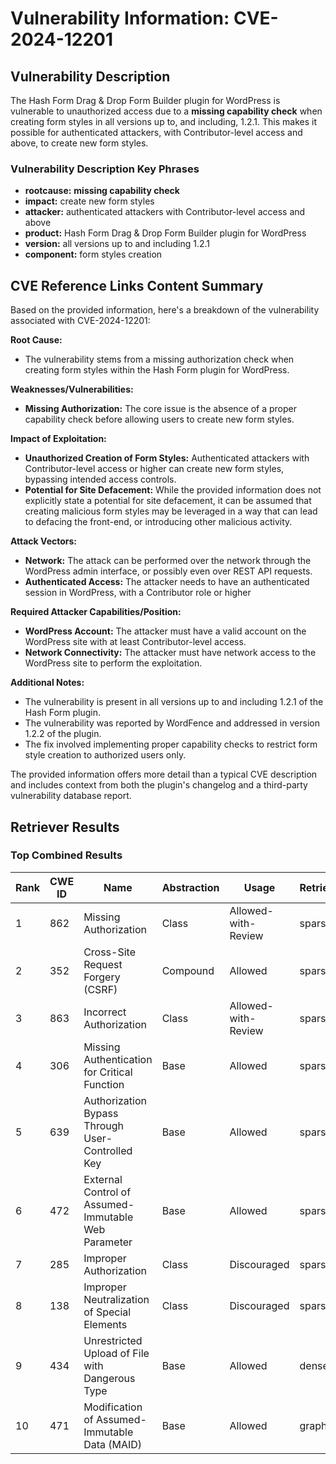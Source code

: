 # Vulnerability Information: CVE-2024-12201

## Vulnerability Description
The Hash Form Drag & Drop Form Builder plugin for WordPress is vulnerable to unauthorized access due to a **missing capability check** when creating form styles in all versions up to, and including, 1.2.1. This makes it possible for authenticated attackers, with Contributor-level access and above, to create new form styles.

### Vulnerability Description Key Phrases
- **rootcause:** **missing capability check**
- **impact:** create new form styles
- **attacker:** authenticated attackers with Contributor-level access and above
- **product:** Hash Form Drag & Drop Form Builder plugin for WordPress
- **version:** all versions up to and including 1.2.1
- **component:** form styles creation

## CVE Reference Links Content Summary
Based on the provided information, here's a breakdown of the vulnerability associated with CVE-2024-12201:

**Root Cause:**

*   The vulnerability stems from a missing authorization check when creating form styles within the Hash Form plugin for WordPress.

**Weaknesses/Vulnerabilities:**

*   **Missing Authorization:** The core issue is the absence of a proper capability check before allowing users to create new form styles.

**Impact of Exploitation:**

*   **Unauthorized Creation of Form Styles:**  Authenticated attackers with Contributor-level access or higher can create new form styles, bypassing intended access controls.
*   **Potential for Site Defacement:** While the provided information does not explicitly state a potential for site defacement, it can be assumed that creating malicious form styles may be leveraged in a way that can lead to defacing the front-end, or introducing other malicious activity.

**Attack Vectors:**

*   **Network:** The attack can be performed over the network through the WordPress admin interface, or possibly even over REST API requests.
*   **Authenticated Access:** The attacker needs to have an authenticated session in WordPress, with a Contributor role or higher

**Required Attacker Capabilities/Position:**

*   **WordPress Account:** The attacker must have a valid account on the WordPress site with at least Contributor-level access.
*   **Network Connectivity:** The attacker must have network access to the WordPress site to perform the exploitation.

**Additional Notes:**

*   The vulnerability is present in all versions up to and including 1.2.1 of the Hash Form plugin.
*   The vulnerability was reported by WordFence and addressed in version 1.2.2 of the plugin.
*   The fix involved implementing proper capability checks to restrict form style creation to authorized users only.

The provided information offers more detail than a typical CVE description and includes context from both the plugin's changelog and a third-party vulnerability database report.

## Retriever Results

### Top Combined Results

| Rank | CWE ID | Name | Abstraction | Usage  | Retrievers | Individual Scores |
|------|--------|------|-------------|-------|------------|-------------------|
| 1 | 862 | Missing Authorization | Class | Allowed-with-Review | sparse | 0.380 |
| 2 | 352 | Cross-Site Request Forgery (CSRF) | Compound | Allowed | sparse | 0.372 |
| 3 | 863 | Incorrect Authorization | Class | Allowed-with-Review | sparse | 0.352 |
| 4 | 306 | Missing Authentication for Critical Function | Base | Allowed | sparse | 0.334 |
| 5 | 639 | Authorization Bypass Through User-Controlled Key | Base | Allowed | sparse | 0.318 |
| 6 | 472 | External Control of Assumed-Immutable Web Parameter | Base | Allowed | sparse | 0.314 |
| 7 | 285 | Improper Authorization | Class | Discouraged | sparse | 0.312 |
| 8 | 138 | Improper Neutralization of Special Elements | Class | Discouraged | sparse | 0.304 |
| 9 | 434 | Unrestricted Upload of File with Dangerous Type | Base | Allowed | dense | 0.437 |
| 10 | 471 | Modification of Assumed-Immutable Data (MAID) | Base | Allowed | graph | 0.003 |

